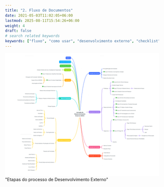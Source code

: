 ```yaml
---
title: "2. Fluxo de Documentos"
date: 2021-05-03T11:02:05+06:00
lastmod: 2025-08-11T15:54:26+06:00
weight: 4
draft: false
# search related keywords
keywords: ["fluxo", "como usar", "desenvolvimento externo", "checklist", "abertura"]
---
```


![2. Fluxo de Documentos](MindViewFluxo.png)"Etapas do processo de Desenvolvimento Externo"